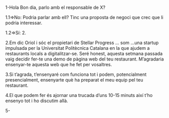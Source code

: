 1-Hola Bon dia, parlo amb el responsable de X?

1.1=>No: Podria parlar amb ell? Tinc una proposta de negoci que crec que li podria interessar.

1.2=>Sí: 2.

2.Em dic Oriol i sóc el propietari de Stellar Progress ... som ...una startup impulsada per la Universitat Politècnica Catalana en la que ajudem a restaurants locals a digitalitzar-se. Seré honest, aquesta setmana passada vaig decidir fer-te una demo de pàgina web del teu restaurant. M’agradaria ensenyar-te aquesta web que he fet per vosaltres.

3.Si t’agrada, t’ensenyaré com funciona tot i podem, potencialment presencialment, ensenyarte què ha preparat el meu equip pel teu restaurant.

4.El que podem fer és ajornar una trucada d’uns 10-15 minuts així t’ho ensenyo tot i ho discutim allà.

5-
